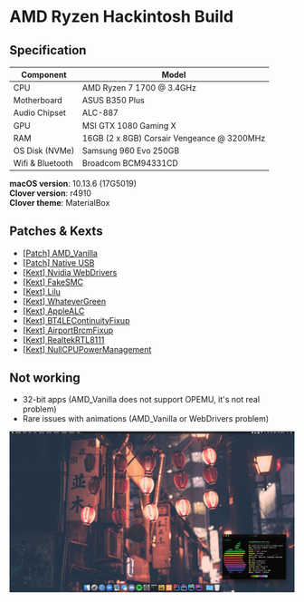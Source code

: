 # AMD Ryzen Hackintosh Build

## Specification
| **Component** | **Model** |
| ------------- | --------- |
| CPU | AMD Ryzen 7 1700 @ 3.4GHz |
| Motherboard | ASUS B350 Plus |
| Audio Chipset | ALC-887 |
| GPU | MSI GTX 1080 Gaming X |
| RAM | 16GB (2 x 8GB) Corsair Vengeance @ 3200MHz |
| OS Disk (NVMe) | Samsung 960 Evo 250GB |
| Wifi & Bluetooth | Broadcom BCM94331CD |

**macOS version**: 10.13.6 (17G5019)  
**Clover version**: r4910  
**Clover theme**: MaterialBox

## Patches & Kexts
 - [[Patch] AMD_Vanilla](https://github.com/AMD-OSX/AMD_Vanilla)
 - [[Patch] Native USB](https://github.com/XLNCs/ryzenusbfix/blob/master/ManualGuide.md)
 - [[Kext] Nvidia WebDrivers](https://www.insanelymac.com/forum/topic/324195-nvidia-web-driver-updates-for-macos-high-sierra-update-feb-28-2019/)
 - [[Kext] FakeSMC](https://bitbucket.org/RehabMan/os-x-fakesmc-kozlek/downloads/)
 - [[Kext] Lilu](https://github.com/acidanthera/Lilu)
 - [[Kext] WhateverGreen](https://github.com/acidanthera/WhateverGreen)
 - [[Kext] AppleALC](https://github.com/acidanthera/AppleALC)
 - [[Kext] BT4LEContinuityFixup](https://github.com/acidanthera/BT4LEContiunityFixup)
 - [[Kext] AirportBrcmFixup](https://github.com/acidanthera/AirportBrcmFixup)
 - [[Kext] RealtekRTL8111](https://bitbucket.org/RehabMan/os-x-realtek-network/downloads/)
 - [[Kext] NullCPUPowerManagement](https://www.tonymacx86.com/resources/nullcpupowermanagement.268/)

## Not working
 - 32-bit apps (AMD_Vanilla does not support OPEMU, it's not real problem)
 - Rare issues with animations (AMD_Vanilla or WebDrivers problem)

![Screenshot](/screenshot.png?raw=true)
